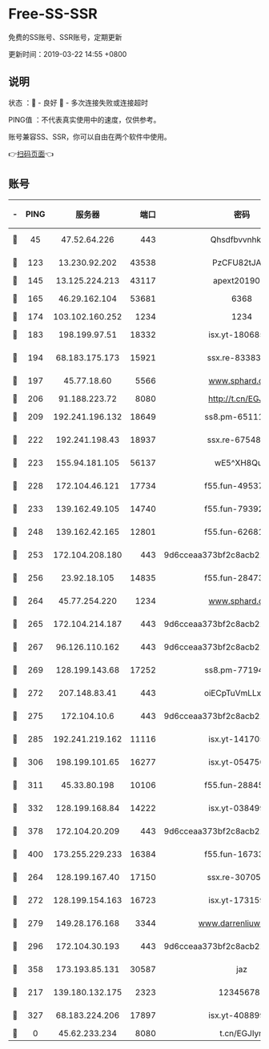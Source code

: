 # Free-SS-SSR

免费的SS账号、SSR账号，定期更新

更新时间：2019-03-22 14:55 +0800

## 说明

状态     ：🙂 - 良好 🙁 - 多次连接失败或连接超时

PING值   ：不代表真实使用中的速度，仅供参考。

账号兼容SS、SSR，你可以自由在两个软件中使用。

👉[扫码页面](https://liesauer.github.io/Free-SS-SSR/)👈

## 账号

|-|PING|服务器|端口|密码|加密方式|区域|
|:----:|:----:|:-----:|-----:|:----:|:----:|:----:|
|🙂|45|47.52.64.226|443|Qhsdfbvvnhkm1|aes-256-cfb|HK|
|🙂|123|13.230.92.202|43538|PzCFU82tJAdZ|aes-256-cfb|JP|
|🙂|145|13.125.224.213|43117|apext2019005|chacha20|KR|
|🙂|165|46.29.162.104|53681|6368|aes-256-ctr|RU|
|🙂|174|103.102.160.252|1234|1234|rc4-md5|JP|
|🙂|183|198.199.97.51|18332|isx.yt-18068521|aes-256-cfb|US|
|🙂|194|68.183.175.173|15921|ssx.re-83383515|aes-256-cfb|US|
|🙂|197|45.77.18.60|5566|www.sphard.com|aes-256-cfb|JP|
|🙂|206|91.188.223.72|8080|http://t.cn/EGJIyrl|rc4-md5|RU|
|🙂|209|192.241.196.132|18649|ss8.pm-65111095|aes-256-cfb|US|
|🙂|222|192.241.198.43|18937|ssx.re-67548349|aes-256-cfb|US|
|🙂|223|155.94.181.105|56137|wE5^XH8Quw|aes-256-cfb|US|
|🙂|228|172.104.46.121|17734|f55.fun-49537509|aes-256-cfb|SG|
|🙂|233|139.162.49.105|14740|f55.fun-79392349|aes-256-cfb|SG|
|🙂|248|139.162.42.165|12801|f55.fun-62681206|aes-256-cfb|SG|
|🙂|253|172.104.208.180|443|9d6cceaa373bf2c8acb22e60b6a58be6|aes-256-cfb|US|
|🙂|256|23.92.18.105|14835|f55.fun-28473205|aes-256-cfb|US|
|🙂|264|45.77.254.220|1234|www.sphard.com|aes-256-cfb|SG|
|🙂|265|172.104.214.187|443|9d6cceaa373bf2c8acb22e60b6a58be6|aes-256-cfb|US|
|🙂|267|96.126.110.162|443|9d6cceaa373bf2c8acb22e60b6a58be6|aes-256-cfb|US|
|🙂|269|128.199.143.68|17252|ss8.pm-77194591|aes-256-cfb|SG|
|🙂|272|207.148.83.41|443|oiECpTuVmLLxk4Ts|aes-256-cfb|AU|
|🙂|275|172.104.10.6|443|9d6cceaa373bf2c8acb22e60b6a58be6|aes-256-cfb|US|
|🙂|285|192.241.219.162|11116|isx.yt-14170563|aes-256-cfb|US|
|🙂|306|198.199.101.65|16277|isx.yt-05475013|aes-256-cfb|US|
|🙂|311|45.33.80.198|10106|f55.fun-28845308|aes-256-cfb|US|
|🙂|332|128.199.168.84|14222|isx.yt-03849900|aes-256-cfb|SG|
|🙂|378|172.104.20.209|443|9d6cceaa373bf2c8acb22e60b6a58be6|aes-256-cfb|US|
|🙂|400|173.255.229.233|16384|f55.fun-16733210|aes-256-cfb|US|
|🙂|264|128.199.167.40|17150|ssx.re-30705588|aes-256-cfb|SG|
|🙂|272|128.199.154.163|16723|isx.yt-17315956|aes-256-cfb|SG|
|🙂|279|149.28.176.168|3344|www.darrenliuwei.com|aes-256-cfb|AU|
|🙂|296|172.104.30.193|443|9d6cceaa373bf2c8acb22e60b6a58be6|aes-256-cfb|US|
|🙂|358|173.193.85.131|30587|jaz|aes-256-cfb|US|
|🙁|217|139.180.132.175|2323|123456789|aes-256-cfb|SG|
|🙁|327|68.183.224.206|17897|isx.yt-40889979|aes-256-cfb|SG|
|🙁|0|45.62.233.234|8080|t.cn/EGJIyrl|rc4-md5|CA|
